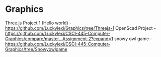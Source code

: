 # Graphics
Three.js Project 1 (Hello world) -  https://github.com/Luckylexi/Graphics/tree/Threejs-1
OpenScad Project - https://github.com/Luckylexi/CSCI-445-Computer-Graphics/compare/master...Assignment-2?expand=1
snowy owl game - https://github.com/Luckylexi/CSCI-445-Computer-Graphics/tree/Snowyowlgame
